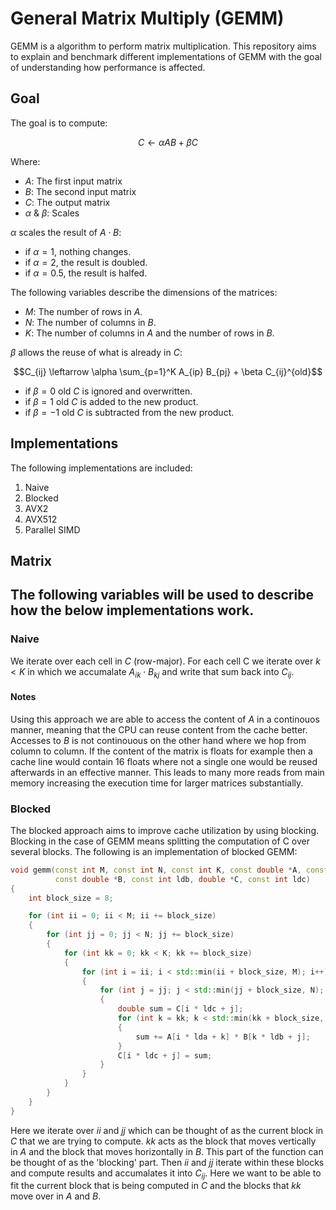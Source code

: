 # General Matrix Multiply (GEMM)
GEMM is a algorithm to perform matrix multiplication. This repository aims to explain and benchmark different implementations of GEMM with the goal of understanding how performance is affected.

## Goal
The goal is to compute:
```math
C \leftarrow \alpha AB  + \beta C
```
Where:
- $A$: The first input matrix
- $B$: The second input matrix
- $C$: The output matrix
- $\alpha$ & $\beta$: Scales

$\alpha$ scales the result of $A \cdot B$:
- if $\alpha = 1$, nothing changes. 
- if $\alpha = 2$, the result is doubled. 
- if $\alpha = 0.5$, the result is halfed. 

The following variables describe the dimensions of the matrices:
- $M$: The number of rows in $A$.
- $N$: The number of columns in $B$.
- $K$: The number of columns in $A$ and the number of rows in $B$. 

$\beta$ allows the reuse of what is already in $C$:
```math
C_{ij} \leftarrow \alpha \sum_{p=1}^K A_{ip} B_{pj} + \beta C_{ij}^{old}
```
- if $\beta = 0$ old $C$ is ignored and overwritten. 
- if $\beta = 1$ old $C$ is added to the new product. 
- if $\beta = -1$ old $C$ is subtracted from the new product.


## Implementations
The following implementations are included:
1. Naive
2. Blocked
3. AVX2
4. AVX512
5. Parallel SIMD 

## Matrix
The following variables will be used to describe how the below implementations work.
- 
### Naive
We iterate over each cell in $C$ (row-major). For each cell C we iterate over $k < K$ in which we accumalate $A_{ik} \cdot B_{kj}$ and write that sum back into $C_{ij}$.

#### Notes
Using this approach we are able to access the content of $A$ in a continouos manner, meaning that the CPU can reuse content from the cache better. Accesses to $B$ is not continouous on the other hand where we hop from column to column. If the content of the matrix is floats for example then a cache line would contain 16 floats where not a single one would be reused afterwards in an effective manner. This leads to many more reads from main memory increasing the execution time for larger matrices substantially.


### Blocked
The blocked approach aims to improve cache utilization by using blocking. Blocking in the case of GEMM means splitting the computation of C over several blocks. The following is an implementation of blocked GEMM:
```cpp
void gemm(const int M, const int N, const int K, const double *A, const int lda,
          const double *B, const int ldb, double *C, const int ldc)
{
    int block_size = 8;

    for (int ii = 0; ii < M; ii += block_size)
    {
        for (int jj = 0; jj < N; jj += block_size)
        {
            for (int kk = 0; kk < K; kk += block_size)
            {
                for (int i = ii; i < std::min(ii + block_size, M); i++)
                {
                    for (int j = jj; j < std::min(jj + block_size, N); j++)
                    {
                        double sum = C[i * ldc + j];
                        for (int k = kk; k < std::min(kk + block_size, K); k++)
                        {
                            sum += A[i * lda + k] * B[k * ldb + j];
                        }
                        C[i * ldc + j] = sum;
                    }
                }
            }
        }
    }
}
```
Here we iterate over $ii$ and $jj$ which can be thought of as the current block in $C$ that we are trying to compute. $kk$ acts as the block that moves vertically in $A$ and the block that moves horizontally in $B$. This part of the function can be thought of as the 'blocking' part. Then $ii$ and $jj$ iterate within these blocks and compute results and accumalates it into $C_{ij}$. Here we want to be able to fit the current block that is being computed in $C$ and the blocks that $kk$ move over in $A$ and $B$.
